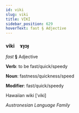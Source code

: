 ```yaml
---
id: viki
slug: viki
title: VİKİ
sidebar_position: 629
hoverText: fast § Adjective
---
```


### viki&emsp;<span kind="abugida">ɤɟɔɟ</span>

*fast* **§** Adjective

**Verb**: to be fast/quick/speedy

**Noun**: fastness/quickness/speed

**Modifier**: fast/quick/speedy

Hawaiian wiki [ˈviki]

*Austronesian Language Family*